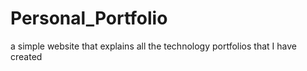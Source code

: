 # Personal_Portfolio
a simple website that explains all the technology portfolios that I have created
